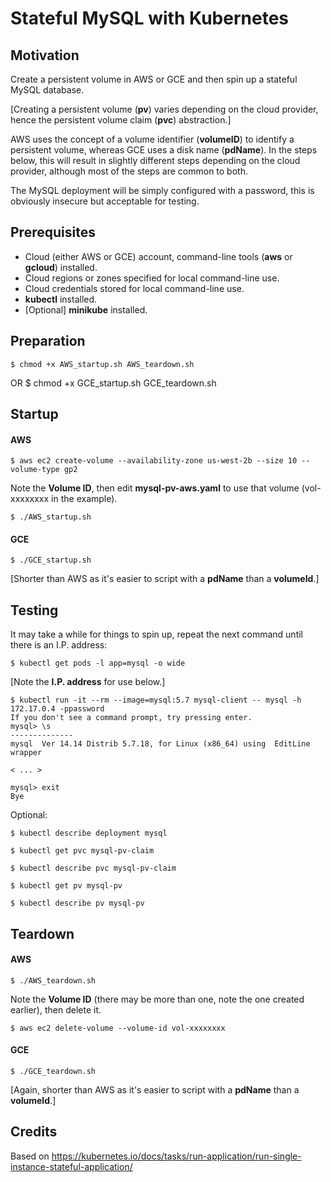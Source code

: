 # Stateful MySQL with Kubernetes

## Motivation

Create a persistent volume in AWS or GCE and then spin up a stateful MySQL database.

[Creating a persistent volume (__pv__) varies depending on the cloud provider, hence the persistent volume claim (__pvc__) abstraction.]

AWS uses the concept of a volume identifier (__volumeID__) to identify a persistent volume, whereas GCE uses a disk name (__pdName__). In the steps below, this will result in slightly different steps depending on the cloud provider, although most of the steps are common to both.

The MySQL deployment will be simply configured with a password, this is obviously insecure but acceptable for testing.

## Prerequisites

* Cloud (either AWS or GCE) account, command-line tools (__aws__ or __gcloud__) installed.
* Cloud regions or zones specified for local command-line use.
* Cloud credentials stored for local command-line use.
* __kubectl__ installed.
* [Optional] __minikube__ installed.

## Preparation

	$ chmod +x AWS_startup.sh AWS_teardown.sh
OR
	$ chmod +x GCE_startup.sh GCE_teardown.sh

## Startup

#### AWS

	$ aws ec2 create-volume --availability-zone us-west-2b --size 10 --volume-type gp2

Note the __Volume ID__, then edit __mysql-pv-aws.yaml__ to use that volume (vol-xxxxxxxx in the example).

	$ ./AWS_startup.sh

#### GCE

	$ ./GCE_startup.sh

[Shorter than AWS as it's easier to script with a __pdName__ than a __volumeId__.]

## Testing

It may take a while for things to spin up, repeat the next command until there is an I.P. address:

	$ kubectl get pods -l app=mysql -o wide

[Note the __I.P. address__ for use below.]

	$ kubectl run -it --rm --image=mysql:5.7 mysql-client -- mysql -h 172.17.0.4 -ppassword
	If you don't see a command prompt, try pressing enter.
	mysql> \s
	--------------
	mysql  Ver 14.14 Distrib 5.7.18, for Linux (x86_64) using  EditLine wrapper

	< ... >

	mysql> exit
	Bye

Optional:

	$ kubectl describe deployment mysql

	$ kubectl get pvc mysql-pv-claim

	$ kubectl describe pvc mysql-pv-claim

	$ kubectl get pv mysql-pv

	$ kubectl describe pv mysql-pv

## Teardown

#### AWS

	$ ./AWS_teardown.sh

Note the __Volume ID__ (there may be more than one, note the one created earlier), then delete it.

	$ aws ec2 delete-volume --volume-id vol-xxxxxxxx

#### GCE

	$ ./GCE_teardown.sh

[Again, shorter than AWS as it's easier to script with a __pdName__ than a __volumeId__.]

## Credits

Based on https://kubernetes.io/docs/tasks/run-application/run-single-instance-stateful-application/
